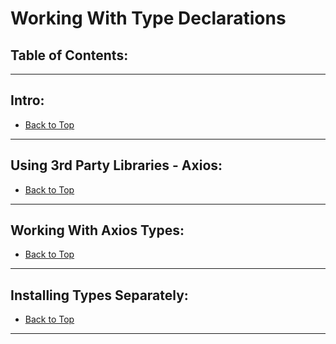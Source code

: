 # Working With Type Declarations

## Table of Contents:

---

## Intro:

- [Back to Top](#table-of-contents)

---

## Using 3rd Party Libraries - Axios:

- [Back to Top](#table-of-contents)

---

## Working With Axios Types:

- [Back to Top](#table-of-contents)

---

## Installing Types Separately:

- [Back to Top](#table-of-contents)

---